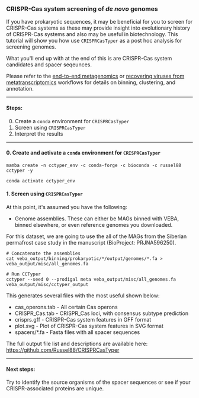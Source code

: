 ### CRISPR-Cas system screening of *de novo* genomes
If you have prokaryotic sequences, it may be beneficial for you to screen for CRISPR-Cas systems as these may provide insight into evolutionary history of CRISPR-Cas systems and also may be useful in biotechnology.  This tutorial will show you how use `CRISPRCasTyper` as a post hoc analysis for screening genomes.

What you'll end up with at the end of this is are CRISPR-Cas system candidates and spacer seqeunces.

Please refer to the [end-to-end metagenomics](end-to-end_metagenomics.md) or [recovering viruses from metatranscriptomics](recovering_viruses_from_metatranscriptomics.md) workflows for details on binning, clustering, and annotation.

_____________________________________________________

#### Steps:
0. Create a `conda` environment for `CRISPRCasTyper`
1. Screen using `CRISPRCasTyper`
2. Interpret the results

_______________________________________________________

#### 0. Create and activate a `conda` environment for `CRISPRCasTyper`

```
mamba create -n cctyper_env -c conda-forge -c bioconda -c russel88 cctyper -y

conda activate cctyper_env
```

#### 1. Screen using `CRISPRCasTyper`

At this point, it's assumed you have the following: 

* Genome assemblies.  These can either be MAGs binned with VEBA, binned elsewhere, or even reference genomes you downloaded. 


For this dataset, we are going to use the all of the MAGs from the Siberian permafrost case study in the manuscript (BioProject: PRJNA596250). 


```
# Concatenate the assemblies
cat veba_output/binning/prokaryotic/*/output/genomes/*.fa > veba_output/misc/all_genomes.fa

# Run CCTyper
cctyper --seed 0 --prodigal meta veba_output/misc/all_genomes.fa veba_output/misc/cctyper_output
```

This generates several files with the most useful shown below: 

* cas_operons.tab - All certain Cas operons
* CRISPR_Cas.tab - CRISPR_Cas loci, with consensus subtype prediction
* crisprs.gff - CRISPR-Cas system features in GFF format
* plot.svg - Plot of CRISPR-Cas system features in SVG format
* spacers/*.fa - Fasta files with all spacer sequences

The full output file list and descriptions are available here: https://github.com/Russel88/CRISPRCasTyper
_____________________________________________________

#### Next steps:

Try to identify the source organisms of the spacer sequences or see if your CRISPR-associated proteins are unique.